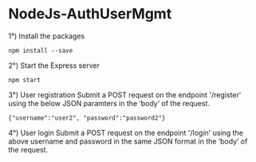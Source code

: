 # NodeJs-AuthUserMgmt

1°) Install the packages

    npm install --save
    
2°) Start the Express server

    npm start
    
3°) User registration
Submit a POST request on the endpoint '/register' using the below JSON paramters in the ‘body’ of the request.

    {"username":"user2", "password":"password2"}

4°) User login
Submit a POST request on the endpoint '/login' using the above username and password in the same JSON format in the ‘body’ of the request.




